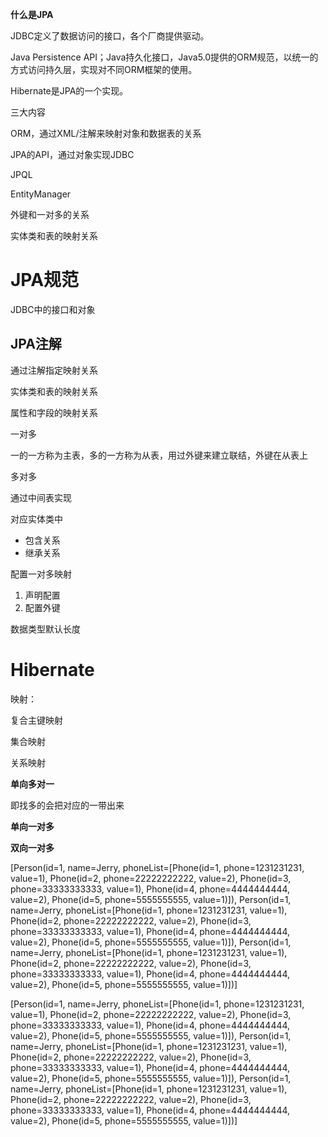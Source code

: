 **什么是JPA**

JDBC定义了数据访问的接口，各个厂商提供驱动。

Java Persistence API；Java持久化接口，Java5.0提供的ORM规范，以统一的方式访问持久层，实现对不同ORM框架的使用。

Hibernate是JPA的一个实现。



三大内容

ORM，通过XML/注解来映射对象和数据表的关系

JPA的API，通过对象实现JDBC

JPQL

EntityManager





外键和一对多的关系





实体类和表的映射关系



# JPA规范



JDBC中的接口和对象



## JPA注解

通过注解指定映射关系



实体类和表的映射关系

属性和字段的映射关系



一对多

一的一方称为主表，多的一方称为从表，用过外键来建立联结，外键在从表上



多对多

通过中间表实现



对应实体类中

* 包含关系
* 继承关系



配置一对多映射

1. 声明配置
2. 配置外键





数据类型默认长度





# Hibernate

 



映射：

复合主键映射

集合映射

关系映射





**单向多对一**

即找多的会把对应的一带出来



**单向一对多**



**双向一对多**







[Person(id=1, name=Jerry, phoneList=[Phone(id=1, phone=1231231231, value=1), Phone(id=2, phone=22222222222, value=2), Phone(id=3, phone=33333333333, value=1), Phone(id=4, phone=4444444444, value=2), Phone(id=5, phone=5555555555, value=1)]), Person(id=1, name=Jerry, phoneList=[Phone(id=1, phone=1231231231, value=1), Phone(id=2, phone=22222222222, value=2), Phone(id=3, phone=33333333333, value=1), Phone(id=4, phone=4444444444, value=2), Phone(id=5, phone=5555555555, value=1)]), Person(id=1, name=Jerry, phoneList=[Phone(id=1, phone=1231231231, value=1), Phone(id=2, phone=22222222222, value=2), Phone(id=3, phone=33333333333, value=1), Phone(id=4, phone=4444444444, value=2), Phone(id=5, phone=5555555555, value=1)])]



[Person(id=1, name=Jerry, phoneList=[Phone(id=1, phone=1231231231, value=1), Phone(id=2, phone=22222222222, value=2), Phone(id=3, phone=33333333333, value=1), Phone(id=4, phone=4444444444, value=2), Phone(id=5, phone=5555555555, value=1)]), Person(id=1, name=Jerry, phoneList=[Phone(id=1, phone=1231231231, value=1), Phone(id=2, phone=22222222222, value=2), Phone(id=3, phone=33333333333, value=1), Phone(id=4, phone=4444444444, value=2), Phone(id=5, phone=5555555555, value=1)]), Person(id=1, name=Jerry, phoneList=[Phone(id=1, phone=1231231231, value=1), Phone(id=2, phone=22222222222, value=2), Phone(id=3, phone=33333333333, value=1), Phone(id=4, phone=4444444444, value=2), Phone(id=5, phone=5555555555, value=1)])]

